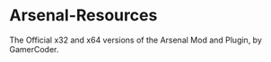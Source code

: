 # Arsenal-Resources
The Official x32 and x64 versions of the Arsenal Mod and Plugin, by GamerCoder.
